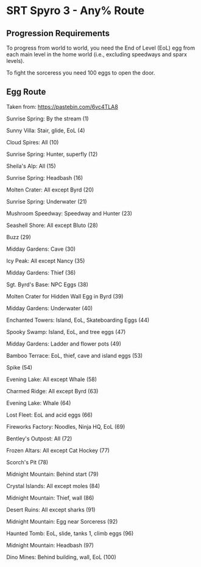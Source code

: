 # SRT Spyro 3 - Any% Route

## Progression Requirements

To progress from world to world, you need the End of Level (EoL) egg from each main level in the home world (i.e., excluding speedways and sparx levels).

To fight the sorceress you need 100 eggs to open the door.

## Egg Route

Taken from: https://pastebin.com/6vc4TLA8

Sunrise Spring: By the stream (1)

Sunny Villa: Stair, glide, EoL (4)

Cloud Spires: All (10)

Sunrise Spring: Hunter, superfly (12)

Sheila's Alp: All (15)

Sunrise Spring: Headbash (16)

Molten Crater: All except Byrd (20)

Sunrise Spring: Underwater (21)

Mushroom Speedway: Speedway and Hunter (23)

Seashell Shore: All except Bluto (28)

Buzz (29)

Midday Gardens: Cave (30)

Icy Peak: All except Nancy (35)

Midday Gardens: Thief (36)

Sgt. Byrd's Base: NPC Eggs (38)

Molten Crater for Hidden Wall Egg in Byrd (39)

Midday Gardens: Underwater (40)

Enchanted Towers: Island, EoL, Skateboarding Eggs (44)

Spooky Swamp: Island, EoL, and tree eggs (47)

Midday Gardens: Ladder and flower pots (49)

Bamboo Terrace: EoL, thief, cave and island eggs (53)

Spike (54)

Evening Lake: All except Whale (58)

Charmed Ridge: All except Byrd (63)

Evening Lake: Whale (64)

Lost Fleet: EoL and acid eggs (66)

Fireworks Factory: Noodles, Ninja HQ, EoL (69)

Bentley's Outpost: All (72)

Frozen Altars: All except Cat Hockey (77)

Scorch's Pit (78)

Midnight Mountain: Behind start (79)

Crystal Islands: All except moles (84)

Midnight Mountain: Thief, wall (86)

Desert Ruins: All except sharks (91)

Midnight Mountain: Egg near Sorceress (92)

Haunted Tomb: EoL, slide, tanks 1, climb eggs (96)

Midnight Mountain: Headbash (97)

Dino Mines: Behind building, wall, EoL (100)
